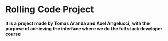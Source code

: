 # Rolling Code Project
**It is a project made by Tomas Aranda and Axel Angelucci, with the purpose of achieving the interface where we do the full stack developer course**
